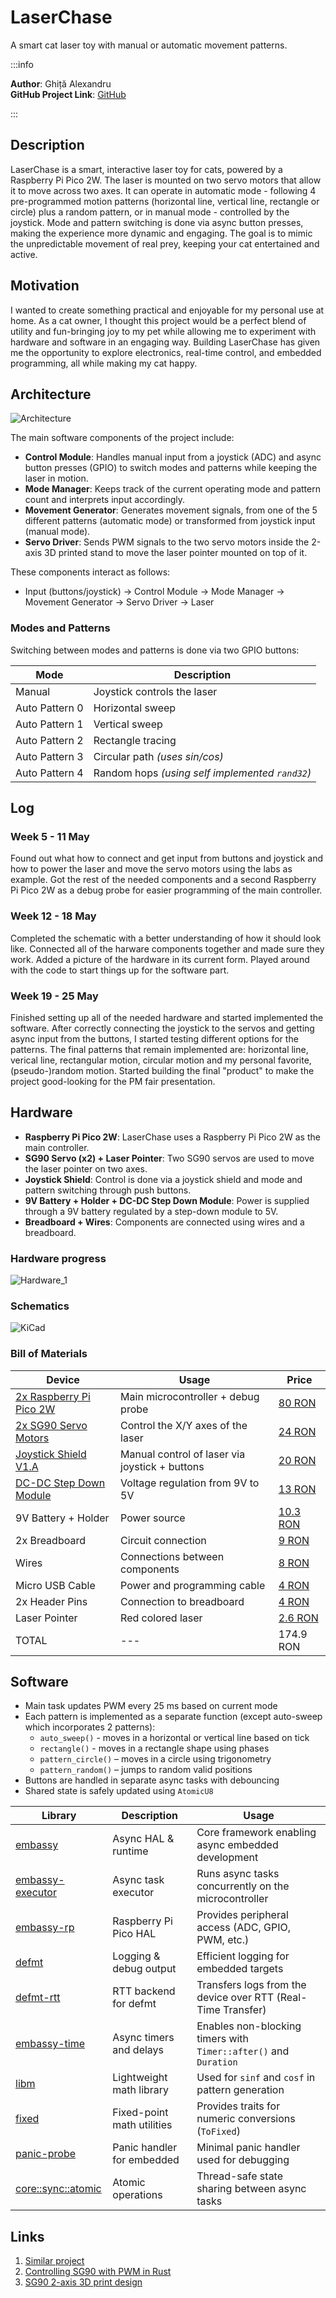 # LaserChase
A smart cat laser toy with manual or automatic movement patterns.

:::info 

**Author**: Ghiță Alexandru \
**GitHub Project Link**: [GitHub](https://github.com/UPB-PMRust-Students/proiect-Ghitzarino)

:::

## Description

LaserChase is a smart, interactive laser toy for cats, powered by a Raspberry Pi Pico 2W. The laser is mounted on two servo motors that allow it to move across two axes. It can operate in automatic mode - following 4 pre-programmed motion patterns (horizontal line, vertical line, rectangle or circle) plus a random pattern, or in manual mode - controlled by the joystick. Mode and pattern switching is done via async button presses, making the experience more dynamic and engaging. The goal is to mimic the unpredictable movement of real prey, keeping your cat entertained and active.

## Motivation

I wanted to create something practical and enjoyable for my personal use at home. As a cat owner, I thought this project would be a perfect blend of utility and fun-bringing joy to my pet while allowing me to experiment with hardware and software in an engaging way. Building LaserChase has given me the opportunity to explore electronics, real-time control, and embedded programming, all while making my cat happy.

## Architecture

![Architecture](Architecture.svg)

The main software components of the project include:
- **Control Module**: Handles manual input from a joystick (ADC) and async button presses (GPIO) to switch modes and patterns while keeping the laser in motion.
- **Mode Manager**: Keeps track of the current operating mode and pattern count and interprets input accordingly.
- **Movement Generator**: Generates movement signals, from one of the 5 different patterns (automatic mode) or transformed from joystick input (manual mode).
- **Servo Driver**: Sends PWM signals to the two servo motors inside the 2-axis 3D printed stand to move the laser pointer mounted on top of it.

These components interact as follows:

- Input (buttons/joystick) -> Control Module -> Mode Manager -> Movement Generator -> Servo Driver -> Laser

### Modes and Patterns

Switching between modes and patterns is done via two GPIO buttons:

| Mode         | Description |
|--------------|-------------|
| Manual       | Joystick controls the laser |
| Auto Pattern 0 | Horizontal sweep |
| Auto Pattern 1 | Vertical sweep |
| Auto Pattern 2 | Rectangle tracing |
| Auto Pattern 3 | Circular path *(uses sin/cos)* |
| Auto Pattern 4 | Random hops *(using self implemented `rand32`)* |

## Log

<!-- write your progress here every week -->

### Week 5 - 11 May

Found out what how to connect and get input from buttons and joystick and how to power the laser and move the servo motors using the labs as example.
Got the rest of the needed components and a second Raspberry Pi Pico 2W as a debug probe for easier programming of the main controller.

### Week 12 - 18 May

Completed the schematic with a better understanding of how it should look like. Connected all of the harware components together and made sure they work.
Added a picture of the hardware in its current form. Played around with the code to start things up for the software part.

### Week 19 - 25 May

Finished setting up all of the needed hardware and started implemented the software.
After correctly connecting the joystick to the servos and getting async input from the buttons, I started testing different options for the patterns. The final patterns that remain implemented are: horizontal line, verical line, rectangular motion, circular motion and my personal favorite, (pseudo-)random motion.
Started building the final "product" to make the project good-looking for the PM fair presentation.

## Hardware

- **Raspberry Pi Pico 2W**: LaserChase uses a Raspberry Pi Pico 2W as the main controller.
- **SG90 Servo (x2) + Laser Pointer**: Two SG90 servos are used to move the laser pointer on two axes.
- **Joystick Shield**: Control is done via a joystick shield and mode and pattern switching through push buttons.
- **9V Battery + Holder + DC-DC Step Down Module**: Power is supplied through a 9V battery regulated by a step-down module to 5V.
- **Breadboard + Wires**: Components are connected using wires and a breadboard.

### Hardware progress

![Hardware_1](Hardware_1.webp)

### Schematics

![KiCad](KiCad.svg)

### Bill of Materials

<!-- Fill out this table with all the hardware components that you might need.

The format is 
```
| [Device](link://to/device) | This is used ... | [price](link://to/store) |

```

-->

| Device | Usage | Price |
|--------|--------|-------|
| [2x Raspberry Pi Pico 2W](https://www.raspberrypi.com/documentation/microcontrollers/raspberry-pi-pico.html) | Main microcontroller + debug probe | [80 RON](https://www.optimusdigital.ro/en/raspberry-pi-boards/13327-raspberry-pi-pico-2-w.html) |
| [2x SG90 Servo Motors](https://docs.m5stack.com/en/accessory/sg90_servo?ref=langship) | Control the X/Y axes of the laser | [24 RON](https://www.optimusdigital.ro/en/servomotors/2261-micro-servo-motor-sg90-180.html) |
| [Joystick Shield V1.A](https://handsontec.com/dataspecs/module/Arduino%20Shield/Joystick%20Shield.pdf) | Manual control of laser via joystick + buttons | [20 RON](https://www.optimusdigital.ro/en/arduino-shields/1283-shield-joystick-pentru-arduino.html) |
| [DC-DC Step Down Module](https://www.st.com/en/power-management/dc-dc-converter-modules/documentation.html) | Voltage regulation from 9V to 5V | [13 RON](https://www.optimusdigital.ro/en/adjustable-step-down-power-supplies/1108-lm2596hv-dc-dc-step-down-module.html) |
| 9V Battery + Holder | Power source | [10.3 RON](https://www.optimusdigital.ro/en/battery-holders/20-9v-battery-support.html) |
| 2x Breadboard | Circuit connection | [9 RON](https://www.optimusdigital.ro/en/breadboards/44-400p-hq-breadboard.html) |
| Wires | Connections between components | [8 RON](https://www.optimusdigital.ro/en/wires-with-connectors/890-set-fire-tata-tata-40p-30-cm.html) |
| Micro USB Cable | Power and programming cable | [4 RON](https://www.optimusdigital.ro/en/usb-cables/11939-micro-usb-black-cable-1-m.html) |
| 2x Header Pins | Connection to breadboard | [4 RON](https://www.optimusdigital.ro/en/pin-headers/85-40p-254-mm-pin-header-200-pcs.html) |
| Laser Pointer | Red colored laser | [2.6 RON](https://www.emag.ro/jucarie-laser-pentru-pisici-rosu-las02/pd/D6MMH5MBM/?ref=graph_profiled_similar_fallback_1_3&provider=rec&recid=rec_49_02188673a55cfa40086dd06e58c266684d055622826af4a5d7d376fa854708ce_1745921180&scenario_ID=49) |
| TOTAL | --- | 174.9 RON |

## Software

- Main task updates PWM every 25 ms based on current mode
- Each pattern is implemented as a separate function (except auto-sweep which incorporates 2 patterns):
  - `auto_sweep()` - moves in a horizontal or vertical line based on tick
  - `rectangle()` - moves in a rectangle shape using phases
  - `pattern_circle()` – moves in a circle using trigonometry
  - `pattern_random()` – jumps to random valid positions
- Buttons are handled in separate async tasks with debouncing
- Shared state is safely updated using `AtomicU8`

| Library | Description | Usage |
|---------|-------------|-------|
| [embassy](https://github.com/embassy-rs/embassy) | Async HAL & runtime | Core framework enabling async embedded development |
| [embassy-executor](https://docs.embassy.dev/embassy-executor/git/std/index.html) | Async task executor | Runs async tasks concurrently on the microcontroller |
| [embassy-rp](https://docs.embassy.dev/embassy-rp/git/rp2040/index.html) | Raspberry Pi Pico HAL | Provides peripheral access (ADC, GPIO, PWM, etc.) |
| [defmt](https://github.com/knurling-rs/defmt) | Logging & debug output | Efficient logging for embedded targets |
| [defmt-rtt](https://github.com/knurling-rs/defmt) | RTT backend for defmt | Transfers logs from the device over RTT (Real-Time Transfer) |
| [embassy-time](https://docs.embassy.dev/embassy-time/git/index.html) | Async timers and delays | Enables non-blocking timers with `Timer::after()` and `Duration` |
| [libm](https://docs.rs/libm/latest/libm/) | Lightweight math library | Used for `sinf` and `cosf` in pattern generation |
| [fixed](https://docs.rs/fixed/latest/fixed/) | Fixed-point math utilities | Provides traits for numeric conversions (`ToFixed`) |
| [panic-probe](https://docs.rs/panic-probe/latest/panic_probe/) | Panic handler for embedded | Minimal panic handler used for debugging |
| [core::sync::atomic](https://doc.rust-lang.org/core/sync/atomic/index.html) | Atomic operations | Thread-safe state sharing between async tasks |


## Links

<!-- Add a few links that inspired you and that you think you will use for your project -->

1. [Similar project](https://learn.adafruit.com/raspberry-pi-wifi-controlled-cat-laser-toy/overview)
2. [Controlling SG90 with PWM in Rust](https://blog.theembeddedrustacean.com/esp32-standard-library-embedded-rust-pwm-servo-motor-sweep)
3. [SG90 2-axis 3D print design](https://www.thingiverse.com/thing:2892903)
